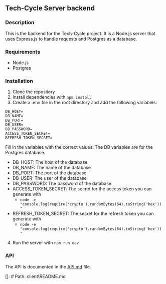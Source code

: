 ## Tech-Cycle Server backend

### Description

This is the backend for the Tech-Cycle project. It is a Node.js server that uses Express.js to handle requests and
Postgres as a database.

### Requirements

- Node.js
- Postgres

### Installation

1. Clone the repository
2. Install dependencies with `npm install`
3. Create a .env file in the root directory and add the following variables:

````
DB_HOST=
DB_NAME=
DB_PORT=
DB_USER=
DB_PASSWORD=
ACCESS_TOKEN_SECRET=
REFRESH_TOKEN_SECRET=
````

Fill in the variables with the correct values. The DB variables are for the Postgres database.

- DB_HOST: The host of the database
- DB_NAME: The name of the database
- DB_PORT: The port of the database
- DB_USER: The user of the database
- DB_PASSWORD: The password of the database
- ACCESS_TOKEN_SECRET: The secret for the access token you can generate with
    - `node -e "console.log(require('crypto').randomBytes(64).toString('hex'))"`
- REFRESH_TOKEN_SECRET: The secret for the refresh token you can generate with
    - `node -e "console.log(require('crypto').randomBytes(64).toString('hex'))"`

4. Run the server with `npm run dev`

### API

The API is documented in the [API.md](API.md) file.

[]: # Path: client\README.md
